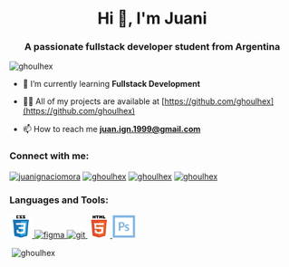 <h1 align="center">Hi 👋, I'm Juani</h1>
<h3 align="center">A passionate fullstack developer student from Argentina</h3>

<p align="left"> <img src="https://komarev.com/ghpvc/?username=ghoulhex&label=Profile%20views&color=000000&style=flat-square" alt="ghoulhex" /> </p>

- 🌱 I’m currently learning **Fullstack Development**

- 👨‍💻 All of my projects are available at [https://github.com/ghoulhex](https://github.com/ghoulhex)

- 📫 How to reach me **juan.ign.1999@gmail.com**

<h3 align="left">Connect with me:</h3>
<p align="left">
 <a href="https://linkedin.com/in/juanignaciomora" target="blank"><img align="center" src="https://raw.githubusercontent.com/rahuldkjain/github-profile-readme-generator/master/src/images/icons/Social/linked-in-alt.svg" alt="juanignaciomora" height="30" width="40" /></a>
  <a href="https://instagram.com/ghoulhex" target="blank"><img align="center" src="https://raw.githubusercontent.com/rahuldkjain/github-profile-readme-generator/master/src/images/icons/Social/instagram.svg" alt="ghoulhex" height="30" width="40" /></a>
  <a href="https://twitter.com/ghoulhex" target="blank"><img align="center" src="https://raw.githubusercontent.com/rahuldkjain/github-profile-readme-generator/master/src/images/icons/Social/twitter.svg" alt="ghoulhex" height="30" width="40" /></a>
<a href="https://codepen.io/ghoulhex" target="blank"><img align="center" src="https://raw.githubusercontent.com/rahuldkjain/github-profile-readme-generator/master/src/images/icons/Social/codepen.svg" alt="ghoulhex" height="30" width="40" /></a>


</p>

<h3 align="left">Languages and Tools:</h3>
<p align="left"> <a href="https://www.w3schools.com/css/" target="_blank" rel="noreferrer"> <img src="https://raw.githubusercontent.com/devicons/devicon/master/icons/css3/css3-original-wordmark.svg" alt="css3" width="40" height="40"/> </a> <a href="https://www.figma.com/" target="_blank" rel="noreferrer"> <img src="https://www.vectorlogo.zone/logos/figma/figma-icon.svg" alt="figma" width="40" height="40"/> </a> <a href="https://git-scm.com/" target="_blank" rel="noreferrer"> <img src="https://www.vectorlogo.zone/logos/git-scm/git-scm-icon.svg" alt="git" width="40" height="40"/> </a> <a href="https://www.w3.org/html/" target="_blank" rel="noreferrer"> <img src="https://raw.githubusercontent.com/devicons/devicon/master/icons/html5/html5-original-wordmark.svg" alt="html5" width="40" height="40"/> </a> <a href="https://www.photoshop.com/en" target="_blank" rel="noreferrer"> <img src="https://raw.githubusercontent.com/devicons/devicon/master/icons/photoshop/photoshop-line.svg" alt="photoshop" width="40" height="40"/> </a> </p>

<p>&nbsp;<img align="center" src="https://github-readme-stats.vercel.app/api?username=ghoulhex&show_icons=true&theme=dark&locale=en" alt="ghoulhex" /></p>
